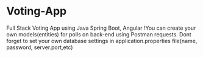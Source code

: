 # Voting-App
Full Stack Voting App using Java Spring Boot, Angular
!You can create your own models(entities) for polls on back-end using Postman requests. Dont forget to set your own database settings in application.properties file(name, password, server.port,etc)
